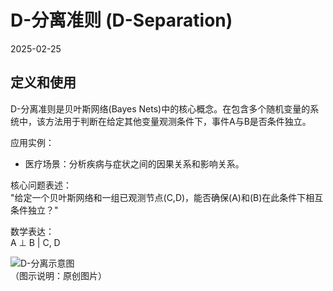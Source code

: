 # D-分离准则 (D-Separation)  
2025-02-25  

## 定义和使用

D-分离准则是贝叶斯网络(Bayes Nets)中的核心概念。在包含多个随机变量的系统中，该方法用于判断在给定其他变量观测条件下，事件A与B是否条件独立。

应用实例：  
- 医疗场景：分析疾病与症状之间的因果关系和影响关系。

核心问题表述：  
"给定一个贝叶斯网络和一组已观测节点(C,D)，能否确保(A)和(B)在此条件下相互条件独立？"  

数学表达：  
A ⊥ B | C, D 

![D-分离示意图](image.png)  
（图示说明：原创图片）